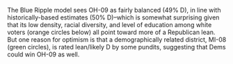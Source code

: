 The Blue Ripple model sees OH-09 as fairly balanced (49% D),
in line with historically-based estimates (50% D)–which is
somewhat surprising given that its low density, racial diversity,
and level of education among white voters (orange circles below)
all point toward more of a Republican lean.
But one reason for optimism is that a demographically related
district, MI-08 (green circles), is rated lean/likely D by some
pundits, suggesting that Dems could win OH-09 as well.
